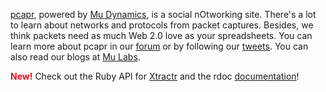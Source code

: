 [pcapr](http://www.pcapr.net/), powered by [Mu Dynamics](http://www.mudynamics.com), is a social nOtworking site. There's a lot to learn about networks and protocols from packet captures. Besides, we think packets need as much Web 2.0 love as your spreadsheets. You can learn more about pcapr in our [forum](http://groups.google.com/group/pcapr-forum) or by following our [tweets](http://twitter.com/pcapr). You can also read our blogs at [Mu Labs](http://labs.mudynamics.com).

<font color='#DD1122'><b>New!</b></font> Check out the Ruby API for [Xtractr](Xtractr.md) and the rdoc [documentation](http://pcapr.googlecode.com/svn/trunk/xtractr/doc/index.html)!